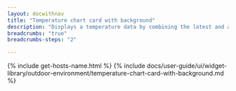 ```yaml
---
layout: docwithnav
title: "Temperature chart card with background"
description: "Displays a temperature data by combining the latest and aggregated values with the background image and optional simplified chart."
breadcrumbs: "true"
breadcrumbs-steps: "2"

---
```

{% include get-hosts-name.html %}
{% include docs/user-guide/ui/widget-library/outdoor-environment/temperature-chart-card-with-background.md %}
